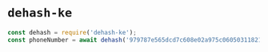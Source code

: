 `dehash-ke`
===========

```js
const dehash = require('dehash-ke');
const phoneNumber = await dehash('979787e565dcd7c608e02a975c060503118215db9763783226fbeab2a0a32832');
```

